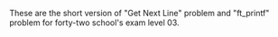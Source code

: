 These are the short version of "Get Next Line" problem and "ft_printf" problem for forty-two school's exam level 03.
